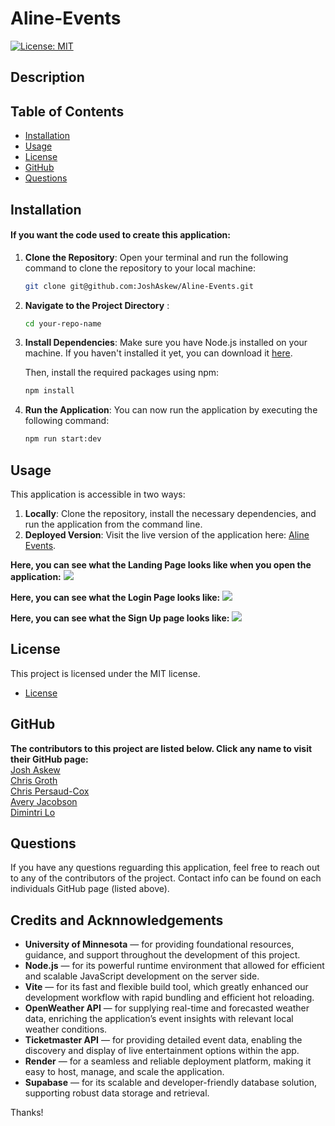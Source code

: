 # Aline-Events

[![License: MIT](https://img.shields.io/badge/License-MIT-yellow.svg)](https://opensource.org/licenses/MIT)

## Description

## Table of Contents
* [Installation](#installation)
* [Usage](#usage)
* [License](#license)
* [GitHub](#github)
* [Questions](#questions)

## Installation
#### If you want the code used to create this application:
1. **Clone the Repository**:
   Open your terminal and run the following command to clone the repository to your local machine:

   ```bash
   git clone git@github.com:JoshAskew/Aline-Events.git

2. **Navigate to the Project Directory** :

    ```bash
    cd your-repo-name
3. **Install Dependencies**: 
    Make sure you have Node.js installed on your machine. If you haven't installed it yet, you can download it [here](https://nodejs.org/en).

    Then, install the required packages using npm:
    ```bash
    npm install
4. **Run the Application**: 
    You can now run the application by executing the following command:
    ```bash
    npm run start:dev
## Usage
This application is accessible in two ways:

1. **Locally**: Clone the repository, install the necessary dependencies, and run the application from the command line.
2. **Deployed Version**: Visit the live version of the application here: [Aline Events](https://aline-events.onrender.com/).


**Here, you can see what the Landing Page looks like when you open the application:**
<img src='./client/src/images/Landing.png'>

**Here, you can see what the Login Page looks like:**
<img src='./client/src/images/Login.png'>

**Here, you can see what the Sign Up page looks like:**
<img src='./client/src/images/SignUp.png'>


## License
This project is licensed under the MIT license.


* [License](https://opensource.org/license/mit)

## GitHub
**The contributors to this project are listed below. Click any name to visit their GitHub page:** <br>
[Josh Askew](https://github.com/JoshAskew)
<br>
[Chris Groth](https://github.com/cgroth06)
<br>
[Chris Persaud-Cox](https://github.com/ChristopherP-C)
<br>
[Avery Jacobson](https://github.com/TheReal4m4d3u5)
<br>
[Dimintri Lo](https://github.com/DimintriLo)




## Questions
If you have any questions reguarding this application, feel free to reach out to any of the contributors of the project. Contact info can be found on each individuals GitHub page (listed above).

## Credits and Acknnowledgements
- **University of Minnesota** — for providing foundational resources, guidance, and support throughout the development of this project.
- **Node.js** — for its powerful runtime environment that allowed for efficient and scalable JavaScript development on the server side.
- **Vite** — for its fast and flexible build tool, which greatly enhanced our development workflow with rapid bundling and efficient hot reloading.
- **OpenWeather API** — for supplying real-time and forecasted weather data, enriching the application’s event insights with relevant local weather conditions.
- **Ticketmaster API** — for providing detailed event data, enabling the discovery and display of live entertainment options within the app.
- **Render** — for a seamless and reliable deployment platform, making it easy to host, manage, and scale the application.
- **Supabase** — for its scalable and developer-friendly database solution, supporting robust data storage and retrieval.

Thanks!